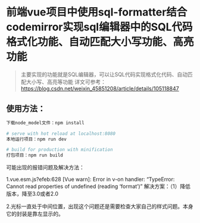 # 前端vue项目中使用sql-formatter结合codemirror实现sql编辑器中的SQL代码格式化功能、自动匹配大小写功能、高亮功能

> 主要实现的功能就是SQL编辑器，可以让SQL代码实现格式化代码、自动匹配大小写、高亮等功能
> 详文可参考：https://blog.csdn.net/weixin_45851208/article/details/105118847

## 使用方法：

``` bash
下载node_model文件：npm install

# serve with hot reload at localhost:8080
本地运行项目：npm run dev

# build for production with minification
打包项目：npm run build
```

可能出现的报错问题及解决方法：

1.vue.esm.js?efeb:628 [Vue warn]: Error in v-on handler: “TypeError: Cannot read properties of undefined (reading ‘format’)”
解决方案：（1）降低版本，降至3.0或者2.0

2.光标一直处于中间位置，出现这个问题还是需要检查大家自己的样式问题。本身它的封装是靠左显示的。
